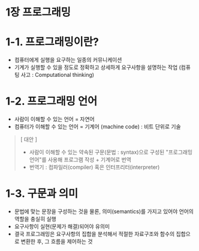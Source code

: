 1장 프로그래밍
=================================================================

# 1-1. 프로그래밍이란?
- 컴퓨터에게 실행을 요구하는 일종의 커뮤니케이션
- 기계가 실행할 수 있을 정도로 정확하고 상세하게 요구사항을 설명하는 작업 (컴퓨팅 사고 : Computational thinking)


# 1-2. 프로그래밍 언어
- 사람이 이해할 수 있는 언어 = 자연어
- 컴퓨터가 이해할 수 있는 언어 = 기계어 (machine code) : 비트 단위로 기술
> [ 대안 ]
> - 사람이 이해할 수 있는 약속된 구문(문법 : syntax)으로 구성된 "프로그래밍 언어"를 사용해 프로그램 작성 + 기계어로 번역
> - 번역기 : 컴파일러(compiler) 혹은 인터프리터(interpreter)


# 1-3. 구문과 의미
- 문법에 맞는 문장을 구성하는 것을 물론, 의미(semantics)를 가지고 있어야 언어의 역할을 충실히 실행
- 요구사항이 실현(문제가 해결)되어야 유의미
- 결국 프로그래밍은 요구사항의 집합을 분석해서 적절한 자료구조와 함수의 집합으로 변환한 후, 그 흐름을 제어하는 것